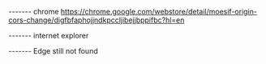 ------- chrome
https://chrome.google.com/webstore/detail/moesif-origin-cors-change/digfbfaphojjndkpccljibejjbppifbc?hl=en

------- internet explorer

------- Edge
still not found